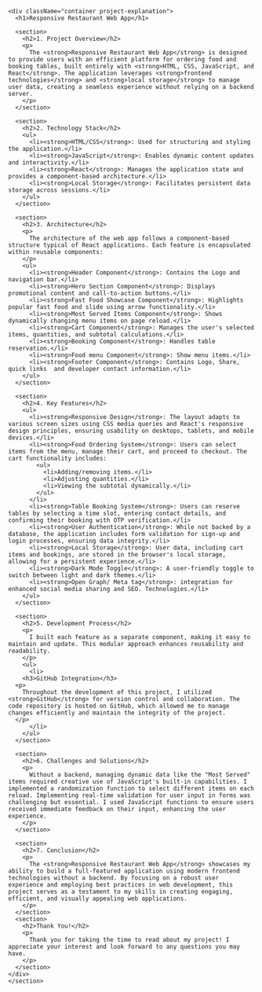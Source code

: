  <section className='grid'>
      
    <div className="container project-explanation">
      <h1>Responsive Restaurant Web App</h1>

      <section>
        <h2>1. Project Overview</h2>
        <p>
          The <strong>Responsive Restaurant Web App</strong> is designed to provide users with an efficient platform for ordering food and booking tables, built entirely with <strong>HTML, CSS, JavaScript, and React</strong>. The application leverages <strong>frontend technologies</strong> and <strong>local storage</strong> to manage user data, creating a seamless experience without relying on a backend server.
        </p>
      </section>

      <section>
        <h2>2. Technology Stack</h2>
        <ul>
          <li><strong>HTML/CSS</strong>: Used for structuring and styling the application.</li>
          <li><strong>JavaScript</strong>: Enables dynamic content updates and interactivity.</li>
          <li><strong>React</strong>: Manages the application state and provides a component-based architecture.</li>
          <li><strong>Local Storage</strong>: Facilitates persistent data storage across sessions.</li>
        </ul>
      </section>

      <section>
        <h2>3. Architecture</h2>
        <p>
          The architecture of the web app follows a component-based structure typical of React applications. Each feature is encapsulated within reusable components:
        </p>
        <ul>
          <li><strong>Header Component</strong>: Contains the Logo and navigation bar.</li>
          <li><strong>Hero Section Component</strong>: Displays promotional content and call-to-action buttons.</li>
          <li><strong>Fast Food Showcase Component</strong>: Highlights popular fast food and slide using arrow functionality.</li>
          <li><strong>Most Served Items Component</strong>: Shows dynamically changing menu items on page reload.</li>
          <li><strong>Cart Component</strong>: Manages the user's selected items, quantities, and subtotal calculations.</li>
          <li><strong>Booking Component</strong>: Handles table reservation.</li>
          <li><strong>Food menu Component</strong>: Show menu items.</li>
          <li><strong>Footer Component</strong>: Contains Logo, Share, quick links  and developer contact information.</li>
        </ul>
      </section>

      <section>
        <h2>4. Key Features</h2>
        <ul>
          <li><strong>Responsive Design</strong>: The layout adapts to various screen sizes using CSS media queries and React's responsive design principles, ensuring usability on desktops, tablets, and mobile devices.</li>
          <li><strong>Food Ordering System</strong>: Users can select items from the menu, manage their cart, and proceed to checkout. The cart functionality includes:
            <ul>
              <li>Adding/removing items.</li>
              <li>Adjusting quantities.</li>
              <li>Viewing the subtotal dynamically.</li>
            </ul>
          </li>
          <li><strong>Table Booking System</strong>: Users can reserve tables by selecting a time slot, entering contact details, and confirming their booking with OTP verification.</li>
          <li><strong>User Authentication</strong>: While not backed by a database, the application includes form validation for sign-up and login processes, ensuring data integrity.</li>
          <li><strong>Local Storage</strong>: User data, including cart items and bookings, are stored in the browser's local storage, allowing for a persistent experience.</li>
          <li><strong>Dark Mode Toggle</strong>: A user-friendly toggle to switch between light and dark themes.</li>
          <li><strong>Open Graph/ Meta tag</strong>: integration for enhanced social media sharing and SEO. Technologies.</li>
        </ul>
      </section>

      <section>
        <h2>5. Development Process</h2>
        <p>
          I built each feature as a separate component, making it easy to maintain and update. This modular approach enhances reusability and readability.
        </p>
        <ul>
          <li>
        <h3>GitHub Integration</h3>
      <p>
        Throughout the development of this project, I utilized <strong>GitHub</strong> for version control and collaboration. The code repository is hosted on GitHub, which allowed me to manage changes efficiently and maintain the integrity of the project.
      </p>
          </li>
        </ul>
      </section>

      <section>
        <h2>6. Challenges and Solutions</h2>
        <p>
          Without a backend, managing dynamic data like the "Most Served" items required creative use of JavaScript's built-in capabilities. I implemented a randomization function to select different items on each reload. Implementing real-time validation for user input in forms was challenging but essential. I used JavaScript functions to ensure users received immediate feedback on their input, enhancing the user experience.
        </p>
      </section>

      <section>
        <h2>7. Conclusion</h2>
        <p>
          The <strong>Responsive Restaurant Web App</strong> showcases my ability to build a full-featured application using modern frontend technologies without a backend. By focusing on a robust user experience and employing best practices in web development, this project serves as a testament to my skills in creating engaging, efficient, and visually appealing web applications.
        </p>
      </section>
      <section>
        <h2>Thank You!</h2>
        <p>
          Thank you for taking the time to read about my project! I appreciate your interest and look forward to any questions you may have.
        </p>
      </section>
    </div>
    </section>
    
